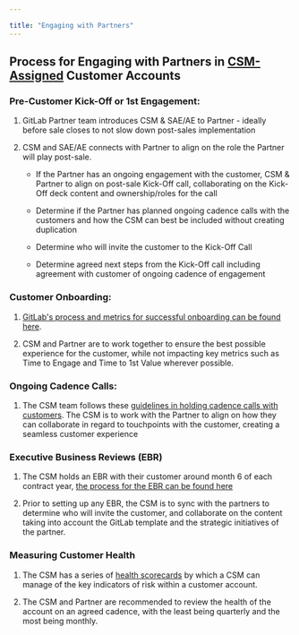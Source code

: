 ```yaml
---

title: "Engaging with Partners"
---
```


## Process for Engaging with Partners in [CSM-Assigned](https://about.gitlab.com/handbook/customer-success/csm/segment/) Customer Accounts



### Pre-Customer Kick-Off or 1st Engagement:

1. GitLab Partner team introduces CSM & SAE/AE to Partner - ideally before sale closes to not slow down post-sales implementation

1. CSM and SAE/AE connects with Partner to align on the role the Partner will play post-sale.  

   - If the Partner has an ongoing engagement with the customer, CSM & Partner to align on post-sale Kick-Off call, collaborating on the Kick-Off deck content and ownership/roles for the call

   - Determine if the Partner has planned ongoing cadence calls with the customers and how the CSM can best be included without creating duplication

   - Determine who will invite the customer to the Kick-Off Call

   - Determine agreed next steps from the Kick-Off call including agreement with customer of ongoing cadence of engagement



### Customer Onboarding:

1. [GitLab's process and metrics for successful onboarding can be found here](https://about.gitlab.com/handbook/customer-success/csm/onboarding/#time-to-first-value).

1. CSM and Partner are to work together to ensure the best possible experience for the customer, while not impacting key metrics such as Time to Engage and Time to 1st Value wherever possible.



### Ongoing Cadence Calls:

1. The CSM team follows these [guidelines in holding cadence calls with customers](https://about.gitlab.com/handbook/customer-success/csm/cadence-calls/). The CSM is to work with the Partner to align on how they can collaborate in regard to touchpoints with the customer, creating a seamless customer experience



### Executive Business Reviews (EBR)

1. The CSM holds an EBR with their customer around month 6 of each contract year, [the process for the EBR can be found here](https://about.gitlab.com/handbook/customer-success/csm/ebr/)

1. Prior to setting up any EBR, the CSM is to sync with the partners to determine who will invite the customer, and collaborate on the content taking into account the GitLab template and the strategic initiatives of the partner.



### Measuring Customer Health

1. The CSM has a series of [health scorecards](https://about.gitlab.com/handbook/customer-success/csm/health-score-triage/#gainsight-scorecard-attributes-and-calculations) by which a CSM can manage of the key indicators of risk within a customer account.

1. The CSM and Partner are recommended to review the health of the account on an agreed cadence, with the least being quarterly and the most being monthly.
